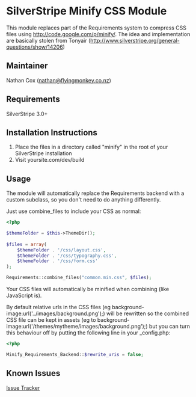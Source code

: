 SilverStripe Minify CSS Module
=============

This module replaces part of the Requirements system to compress CSS files using http://code.google.com/p/minify/.
The idea and implementation are basically stolen from Tonyair (http://www.silverstripe.org/general-questions/show/14206)


Maintainer
-------------

Nathan Cox (<nathan@flyingmonkey.co.nz>)

Requirements
---------------

SilverStripe 3.0+

Installation Instructions
-------------------------

1. Place the files in a directory called "minify" in the root of your SilverStripe installation
2. Visit yoursite.com/dev/build


Usage
-----

The module will automatically replace the Requirements backend with a custom subclass, so you don't need to do anything differently.

Just use combine_files to include your CSS as normal:

```php
<?php

$themeFolder = $this->ThemeDir();
     
$files = array(
	$themeFolder . '/css/layout.css',
	$themeFolder . '/css/typography.css',
	$themeFolder . '/css/form.css'
);

Requirements::combine_files("common.min.css", $files);

```

Your CSS files will automatically be minified when combining (like JavaScript is).

By default relative urls in the CSS files (eg background-image:url('../images/background.png');) will be rewritten so the combined CSS file can be kept in assets (eg to background-image:url('/themes/mytheme/images/background.png');) but you can turn this behaviour off by putting the following line in your _config.php:

```php
<?php

Minify_Requirements_Backend::$rewrite_uris = false;

```

Known Issues
------------

[Issue Tracker](https://github.com/nathancox/silverstripe-minify/issues)
